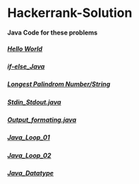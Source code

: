 # Hackerrank-Solution


**Java Code for these problems**


##### [Hello World](https://github.com/mohitsingla123/Hackerrank-Solution/blob/master/Hello_World.java)
##### [if-else_Java](https://github.com/mohitsingla123/Hackerrank-Solution/blob/master/ifelse.java)
##### [Longest Palindrom Number/String](https://github.com/mohitsingla123/Hackerrank-Solution/blob/master/LongestPalinSubstring.java)
##### [Stdin_Stdout.java](https://github.com/mohitsingla123/Hackerrank-Solution/blob/master/Stdin_Stdout.java)
##### [Output_formating.java](https://github.com/mohitsingla123/Hackerrank-Solution/blob/master/Output_Formatting.java)
##### [Java_Loop_01](https://github.com/mohitsingla123/Hackerrank-Solution/blob/master/Java_Loop01.java)
##### [Java_Loop_02](https://github.com/mohitsingla123/Hackerrank-Solution/blob/master/java_loop_02.java)
##### [Java_Datatype](https://github.com/mohitsingla123/Hackerrank-Solution/blob/master/Java_Datatype.java)
